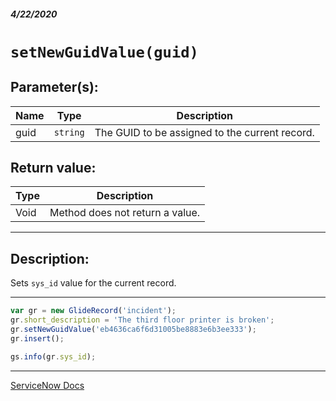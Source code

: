 ##### 4/22/2020
# `setNewGuidValue(guid)`
## Parameter(s):
| Name | Type | Description |
|---|---|---|
| guid | `string` | The GUID to be assigned to the current record. |

## Return value:
| Type | Description |
|---|---|
| Void | Method does not return a value. |

---

## Description:
Sets `sys_id` value for the current record.

---

```js
var gr = new GlideRecord('incident');
gr.short_description = 'The third floor printer is broken';
gr.setNewGuidValue('eb4636ca6f6d31005be8883e6b3ee333');
gr.insert();

gs.info(gr.sys_id);
```

---

[ServiceNow Docs](https://developer.servicenow.com/dev.do#!/reference/api/newyork/server/no-namespace/c_GlideRecordScopedAPI#r_ScopedGlideRecordSetNewGuidValue_String)